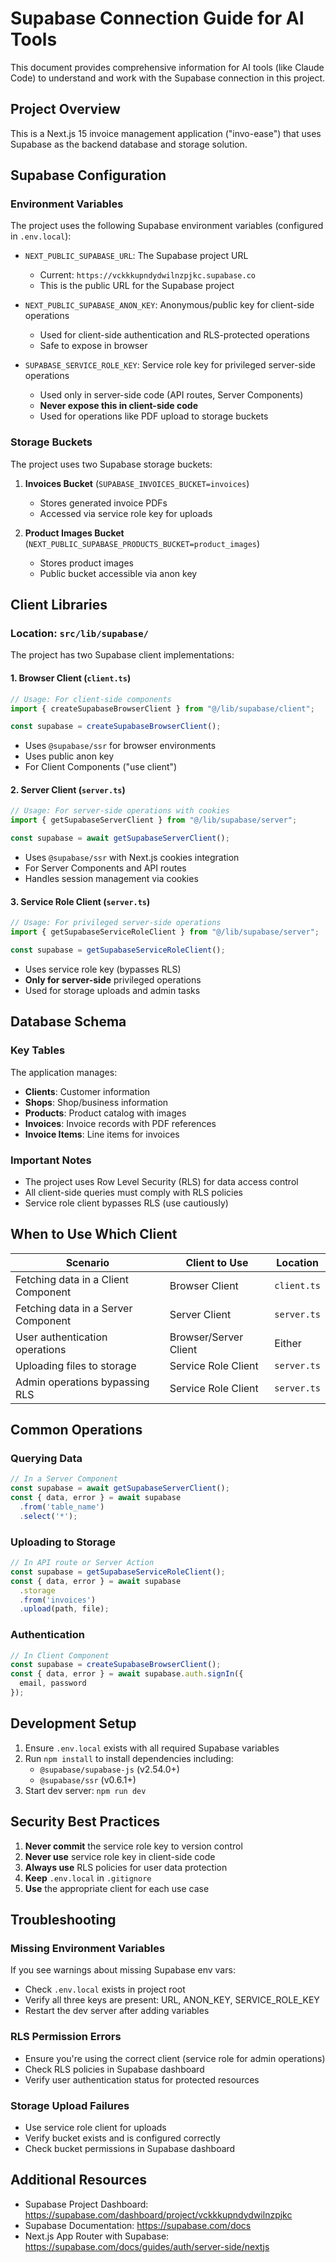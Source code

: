 # Supabase Connection Guide for AI Tools

This document provides comprehensive information for AI tools (like Claude Code) to understand and work with the Supabase connection in this project.

## Project Overview

This is a Next.js 15 invoice management application ("invo-ease") that uses Supabase as the backend database and storage solution.

## Supabase Configuration

### Environment Variables

The project uses the following Supabase environment variables (configured in `.env.local`):

- `NEXT_PUBLIC_SUPABASE_URL`: The Supabase project URL
  - Current: `https://vckkkupndydwilnzpjkc.supabase.co`
  - This is the public URL for the Supabase project

- `NEXT_PUBLIC_SUPABASE_ANON_KEY`: Anonymous/public key for client-side operations
  - Used for client-side authentication and RLS-protected operations
  - Safe to expose in browser

- `SUPABASE_SERVICE_ROLE_KEY`: Service role key for privileged server-side operations
  - Used only in server-side code (API routes, Server Components)
  - **Never expose this in client-side code**
  - Used for operations like PDF upload to storage buckets

### Storage Buckets

The project uses two Supabase storage buckets:

1. **Invoices Bucket** (`SUPABASE_INVOICES_BUCKET=invoices`)
   - Stores generated invoice PDFs
   - Accessed via service role key for uploads

2. **Product Images Bucket** (`NEXT_PUBLIC_SUPABASE_PRODUCTS_BUCKET=product_images`)
   - Stores product images
   - Public bucket accessible via anon key

## Client Libraries

### Location: `src/lib/supabase/`

The project has two Supabase client implementations:

#### 1. Browser Client (`client.ts`)
```typescript
// Usage: For client-side components
import { createSupabaseBrowserClient } from "@/lib/supabase/client";

const supabase = createSupabaseBrowserClient();
```
- Uses `@supabase/ssr` for browser environments
- Uses public anon key
- For Client Components ("use client")

#### 2. Server Client (`server.ts`)
```typescript
// Usage: For server-side operations with cookies
import { getSupabaseServerClient } from "@/lib/supabase/server";

const supabase = await getSupabaseServerClient();
```
- Uses `@supabase/ssr` with Next.js cookies integration
- For Server Components and API routes
- Handles session management via cookies

#### 3. Service Role Client (`server.ts`)
```typescript
// Usage: For privileged server-side operations
import { getSupabaseServiceRoleClient } from "@/lib/supabase/server";

const supabase = getSupabaseServiceRoleClient();
```
- Uses service role key (bypasses RLS)
- **Only for server-side** privileged operations
- Used for storage uploads and admin tasks

## Database Schema

### Key Tables

The application manages:
- **Clients**: Customer information
- **Shops**: Shop/business information
- **Products**: Product catalog with images
- **Invoices**: Invoice records with PDF references
- **Invoice Items**: Line items for invoices

### Important Notes

- The project uses Row Level Security (RLS) for data access control
- All client-side queries must comply with RLS policies
- Service role client bypasses RLS (use cautiously)

## When to Use Which Client

| Scenario | Client to Use | Location |
|----------|--------------|----------|
| Fetching data in a Client Component | Browser Client | `client.ts` |
| Fetching data in a Server Component | Server Client | `server.ts` |
| User authentication operations | Browser/Server Client | Either |
| Uploading files to storage | Service Role Client | `server.ts` |
| Admin operations bypassing RLS | Service Role Client | `server.ts` |

## Common Operations

### Querying Data
```typescript
// In a Server Component
const supabase = await getSupabaseServerClient();
const { data, error } = await supabase
  .from('table_name')
  .select('*');
```

### Uploading to Storage
```typescript
// In API route or Server Action
const supabase = getSupabaseServiceRoleClient();
const { data, error } = await supabase
  .storage
  .from('invoices')
  .upload(path, file);
```

### Authentication
```typescript
// In Client Component
const supabase = createSupabaseBrowserClient();
const { data, error } = await supabase.auth.signIn({
  email, password
});
```

## Development Setup

1. Ensure `.env.local` exists with all required Supabase variables
2. Run `npm install` to install dependencies including:
   - `@supabase/supabase-js` (v2.54.0+)
   - `@supabase/ssr` (v0.6.1+)
3. Start dev server: `npm run dev`

## Security Best Practices

1. **Never commit** the service role key to version control
2. **Never use** service role key in client-side code
3. **Always use** RLS policies for user data protection
4. **Keep** `.env.local` in `.gitignore`
5. **Use** the appropriate client for each use case

## Troubleshooting

### Missing Environment Variables
If you see warnings about missing Supabase env vars:
- Check `.env.local` exists in project root
- Verify all three keys are present: URL, ANON_KEY, SERVICE_ROLE_KEY
- Restart the dev server after adding variables

### RLS Permission Errors
- Ensure you're using the correct client (service role for admin operations)
- Check RLS policies in Supabase dashboard
- Verify user authentication status for protected resources

### Storage Upload Failures
- Use service role client for uploads
- Verify bucket exists and is configured correctly
- Check bucket permissions in Supabase dashboard

## Additional Resources

- Supabase Project Dashboard: https://supabase.com/dashboard/project/vckkkupndydwilnzpjkc
- Supabase Documentation: https://supabase.com/docs
- Next.js App Router with Supabase: https://supabase.com/docs/guides/auth/server-side/nextjs
